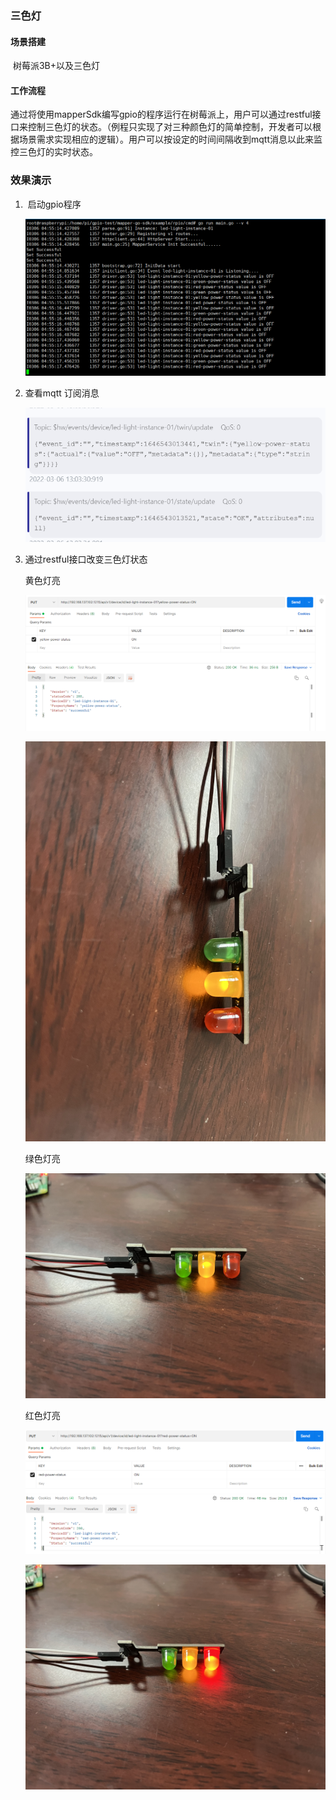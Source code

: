 ### 三色灯

#### 场景搭建

​	树莓派3B+以及三色灯

#### 工作流程

​	通过将使用mapperSdk编写gpio的程序运行在树莓派上，用户可以通过restful接口来控制三色灯的状态。（例程只实现了对三种颜色灯的简单控制，开发者可以根据场景需求实现相应的逻辑）。用户可以按设定的时间间隔收到mqtt消息以此来监控三色灯的实时状态。

### 效果演示

1. ​	启动gpio程序

   ![image-20220306125540998](../img/%E4%B8%89%E8%89%B2%E7%81%AF%E9%83%A8%E7%BD%B2%E6%BC%94%E7%A4%BA/image-20220306125540998.png)

2. 查看mqtt 订阅消息

   ![image-20220306130343325](../img/%E4%B8%89%E8%89%B2%E7%81%AF%E9%83%A8%E7%BD%B2%E6%BC%94%E7%A4%BA/image-20220306130343325.png)

3. 通过restful接口改变三色灯状态

   黄色灯亮

   ![image-20220306130524495](../img/%E4%B8%89%E8%89%B2%E7%81%AF%E9%83%A8%E7%BD%B2%E6%BC%94%E7%A4%BA/image-20220306130524495.png)

   ![IMG_0167](../img/%E4%B8%89%E8%89%B2%E7%81%AF%E9%83%A8%E7%BD%B2%E6%BC%94%E7%A4%BA/IMG_0167.JPG)

   绿色灯亮

   

   ![IMG_0168](../img/%E4%B8%89%E8%89%B2%E7%81%AF%E9%83%A8%E7%BD%B2%E6%BC%94%E7%A4%BA/IMG_0168.JPG)

   红色灯亮

   ![image-20220306130925468](../img/%E4%B8%89%E8%89%B2%E7%81%AF%E9%83%A8%E7%BD%B2%E6%BC%94%E7%A4%BA/image-20220306130925468.png)

   ![IMG_0169](../img/%E4%B8%89%E8%89%B2%E7%81%AF%E9%83%A8%E7%BD%B2%E6%BC%94%E7%A4%BA/IMG_0169-16465433251871.JPG)

   